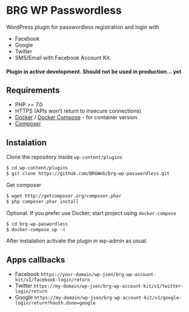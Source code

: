# BRG WP Passwordless

WordPress plugin for passwordless registration and login with 
* Facebook
* Google
* Twitter
* SMS/Email with Facebook Account Kit.

#### Plugin in active development. Should not be used in production... yet

## Requirements
* PHP >= 7.0
* HTTPS (APIs won't return to insecure connections)
* [Docker](https://www.docker.com/get-docker) / [Docker Compose](https://docs.docker.com/compose/install/) - for container version
* [Composer](https://getcomposer.org/download/)


## Instalation

Clone the repository inside `wp-content/plugins`

```sh
$ cd wp-content/plugins
$ git clone https://github.com/BRGWeb/brg-wp-passwordless.git
```

Get composer

```sh
$ wget http://getcomposer.org/composer.phar
$ php composer.phar install
```

Optional: If you prefer use Docker, start project using `docker-compose`
```sh
$ cd brg-wp-paswordless
$ docker-compose up -d
```

After instalation activate the plugin in wp-admin as usual.

## Apps callbacks

 * Facebook `https://your-domain/wp-json/brg-wp-account-kit/v1/facebook-login/return`
 * Twitter `https://my-domain/wp-json/brg-wp-account-kit/v1/twitter-login/return`
 * Google `https://my-domain/wp-json/brg-wp-account-kit/v1/google-login/return?hauth.done=google`
